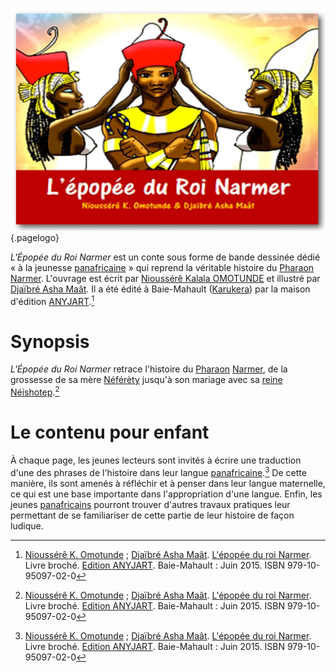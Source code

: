 <!-- TITLE: L'Épopée du Roi Narmer -->
<!-- SUBTITLE: Présentation du livre « L'Épopée du Roi Narmer » -->

![A Free Can Com Livre Jeunesse Lepopee Du Roi Narmer Un Conte De Nioussere Kalala Omotunde Et Des Dessins De Djaibre Asha Maat](/uploads/ouvrage/a-free-can-com-livre-jeunesse-lepopee-du-roi-narmer-un-conte-de-nioussere-kalala-omotunde-et-des-dessins-de-djaibre-asha-maat.jpg "A Free Can Com Livre Jeunesse Lepopee Du Roi Narmer Un Conte De Nioussere Kalala Omotunde Et Des Dessins De Djaibre Asha Maat"){.pagelogo}

*L'Épopée du Roi Narmer* est un conte sous forme de bande dessinée dédié « à la jeunesse [panafricaine](/philosophie/mouvement-panafricain) » qui reprend la véritable histoire du [Pharaon](/personnalite/per-aat) [Narmer](/personnalite/Narmer). L'ouvrage est écrit par [Nioussérê Kalala OMOTUNDE](/personnalite/nioussere-kalala-omotunde) et illustré par [Djaïbré Asha Maât](/personnalite/djaibre-asha-maat). Il a été édité à Baie-Mahault ([Karukera](/geographie/karukera)) par la maison d'édition [ANYJART](/organisme/anyjart).[^1]

# Synopsis
*L'Épopée du Roi Narmer* retrace l'histoire du [Pharaon](/personnalite/per-aat) [Narmer](/personnalite/Narmer), de la grossesse de sa mère [Néférèty](/personnalite/neferety) jusqu'à son mariage avec sa [reine](/personnalite/per-aat) [Néishotep](personnalite/neishotep).[^1]

# Le contenu pour enfant
À chaque page, les jeunes lecteurs sont invités à écrire une traduction d'une des phrases de l'histoire dans leur langue [panafricaine](/philosophie/mouvement-panafricain).[^1] De cette manière, ils sont amenés à réfléchir et à penser dans leur langue maternelle, ce qui est une base importante dans l'appropriation d'une langue. Enfin, les jeunes [panafricains](/philosophie/mouvement-panafricain) pourront trouver d'autres travaux pratiques leur permettant de se familiariser de cette partie de leur histoire de façon ludique.


[^1]: [Nioussérê K. Omotunde](/personnalite/nioussere-kalala-omotunde) ; [Djaïbré Asha Maât](/personnalite/djaibre-asha-maat). [L'épopée du roi Narmer](http://www.anyjart.com/lpope-du-roi-narmer-omotunde). Livre broché. [Edition ANYJART](/organisme/anyjart). Baie-Mahault : Juin 2015. ISBN 979-10-95097-02-0